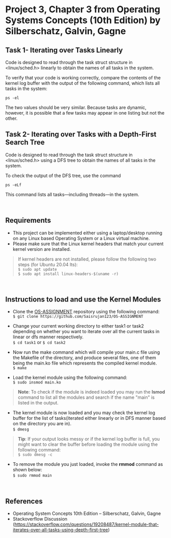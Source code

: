 # Project 3, Chapter 3 from Operating Systems Concepts (10th Edition) by Silberschatz, Galvin, Gagne

## Task 1- Iterating over Tasks Linearly
Code is designed to read through the task struct structure in <linux/sched.h> linearly to obtain the names of all tasks in the system.

To verify that your code is working correctly, compare the contents of the kernel log buffer with the output of the following command, which lists all tasks in the system:

	ps -el

The two values should be very similar. Because tasks are dynamic, however, it is possible that a few tasks may appear in one listing but not the other.

## Task 2- Iterating over Tasks with a Depth-First Search Tree
Code is designed to read through the task struct structure in <linux/sched.h> using a DFS tree to obtain the names of all tasks in the system.

To check the output of the DFS tree, use the command 

	ps -eLf

This command lists all tasks—including threads—in the system.

<br/>

## Requirements

* This project can be implemented either using a laptop/desktop running on any Linux based Operating System or a Linux virtual machine. 
* Please make sure that the Linux kernel headers that match your current kernel version are installed. 

> If kernel headers are not installed, please follow the following two steps (for Ubuntu 20.04 lts):\
>`$ sudo apt update` \
>`$ sudo apt install linux-headers-$(uname -r)`

<br/>

## Instructions to load and use the Kernel Modules

* Clone the [OS-ASSIGNMENT](https://github.com/Saisrujan123/OS-ASSIGNMENT) repository using the following command:\
`$ git clone https://github.com/Saisrujan123/OS-ASSIGNMENT`

* Change your current working directory to either task1 or task2 depending on whether you want to iterate over all the current tasks in linear or dfs manner respectively.\
`$ cd task1`  or   `$ cd task2`

* Now run the make command which will compile your main.c file using the Makefile of the directory, and produce several files, one of them being the main.ko file which represents the compiled kernel module.\
`$ make`



* Load the kernel module using the following command:\
`$ sudo insmod main.ko`

>**Note**: To check if the module is indeed loaded you may run the **lsmod** command to list all the modules and search if the name "main" is listed in the output.

* The kernel module is now loaded and you may check the kernel log buffer for the list of tasks(iterated either linearly or in DFS manner based on the directory you are in).\
`$ dmesg`

>**Tip**: If your output looks messy or if the kernel log buffer is full, you might want to clear the buffer before loading the module using the following command:\
`$ sudo dmesg -c`

* To remove the module you just loaded, invoke the **rmmod** command as shown below:\
`$ sudo rmmod main`

<br/>

## References

* Operating System Concepts 10th Edition – Silberschatz, Galvin, Gagne
* Stackoverflow Discussion (https://stackoverflow.com/questions/19208487/kernel-module-that-iterates-over-all-tasks-using-depth-first-tree)
